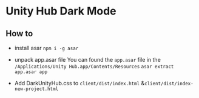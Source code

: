 # Unity Hub Dark Mode

## How to

- install asar
  `npm i -g asar`

- unpack app.asar file
  You can found the `app.asar` file in the `/Applications/Unity Hub.app/Contents/Resources`
  `asar extract app.asar app`

- Add DarkUnityHub.css to `client/dist/index.html` &`client/dist/index-new-project.html`
